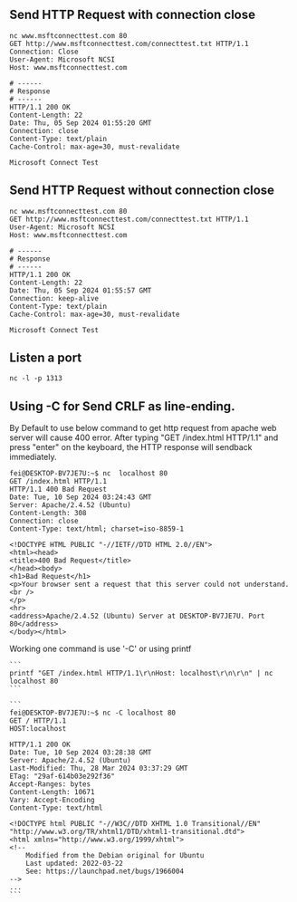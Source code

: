 
## Send HTTP Request with connection close

    nc www.msftconnecttest.com 80
    GET http://www.msftconnecttest.com/connecttest.txt HTTP/1.1
    Connection: Close
    User-Agent: Microsoft NCSI
    Host: www.msftconnecttest.com

    # ------
    # Response
    # ------
    HTTP/1.1 200 OK
    Content-Length: 22
    Date: Thu, 05 Sep 2024 01:55:20 GMT
    Connection: close
    Content-Type: text/plain
    Cache-Control: max-age=30, must-revalidate

    Microsoft Connect Test

## Send HTTP Request without connection close
    nc www.msftconnecttest.com 80
    GET http://www.msftconnecttest.com/connecttest.txt HTTP/1.1
    User-Agent: Microsoft NCSI
    Host: www.msftconnecttest.com

    # ------
    # Response
    # ------
    HTTP/1.1 200 OK
    Content-Length: 22
    Date: Thu, 05 Sep 2024 01:55:57 GMT
    Connection: keep-alive
    Content-Type: text/plain
    Cache-Control: max-age=30, must-revalidate

    Microsoft Connect Test

## Listen a port
    nc -l -p 1313

## Using -C for Send CRLF as line-ending.
By Default to use below command to get http request from apache web server will cause 400 error. After typing "GET /index.html HTTP/1.1" and press "enter" on the keyboard, the HTTP response will sendback immediately.

    fei@DESKTOP-BV7JE7U:~$ nc  localhost 80
    GET /index.html HTTP/1.1
    HTTP/1.1 400 Bad Request
    Date: Tue, 10 Sep 2024 03:24:43 GMT
    Server: Apache/2.4.52 (Ubuntu)
    Content-Length: 308
    Connection: close
    Content-Type: text/html; charset=iso-8859-1

    <!DOCTYPE HTML PUBLIC "-//IETF//DTD HTML 2.0//EN">
    <html><head>
    <title>400 Bad Request</title>
    </head><body>
    <h1>Bad Request</h1>
    <p>Your browser sent a request that this server could not understand.<br />
    </p>
    <hr>
    <address>Apache/2.4.52 (Ubuntu) Server at DESKTOP-BV7JE7U. Port 80</address>
    </body></html>

Working one command is use '-C' or using printf

    ```
    printf "GET /index.html HTTP/1.1\r\nHost: localhost\r\n\r\n" | nc localhost 80
    ```
    
    ```
    fei@DESKTOP-BV7JE7U:~$ nc -C localhost 80
    GET / HTTP/1.1
    HOST:localhost

    HTTP/1.1 200 OK
    Date: Tue, 10 Sep 2024 03:28:38 GMT
    Server: Apache/2.4.52 (Ubuntu)
    Last-Modified: Thu, 28 Mar 2024 03:37:29 GMT
    ETag: "29af-614b03e292f36"
    Accept-Ranges: bytes
    Content-Length: 10671
    Vary: Accept-Encoding
    Content-Type: text/html

    <!DOCTYPE html PUBLIC "-//W3C//DTD XHTML 1.0 Transitional//EN" "http://www.w3.org/TR/xhtml1/DTD/xhtml1-transitional.dtd">
    <html xmlns="http://www.w3.org/1999/xhtml">
    <!--
        Modified from the Debian original for Ubuntu
        Last updated: 2022-03-22
        See: https://launchpad.net/bugs/1966004
    -->
    ...
    ```